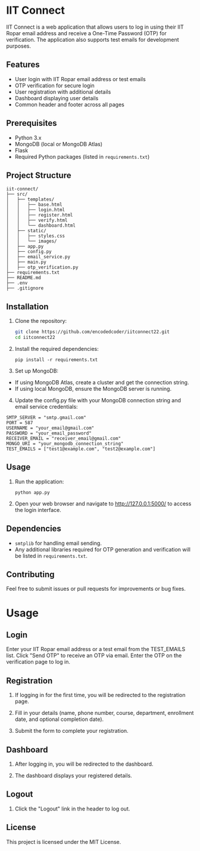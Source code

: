 # IIT Connect

IIT Connect is a web application that allows users to log in using their IIT Ropar email address and receive a One-Time Password (OTP) for verification. The application also supports test emails for development purposes.

## Features

- User login with IIT Ropar email address or test emails
- OTP verification for secure login
- User registration with additional details
- Dashboard displaying user details
- Common header and footer across all pages

## Prerequisites

- Python 3.x
- MongoDB (local or MongoDB Atlas)
- Flask
- Required Python packages (listed in `requirements.txt`)

## Project Structure

```
iit-connect/
├── src/
│   ├── templates/
│   │   ├── base.html
│   │   ├── login.html
│   │   ├── register.html
│   │   ├── verify.html
│   │   └── dashboard.html
│   ├── static/
│   │   ├── styles.css
│   │   └── images/
│   ├── app.py
│   ├── config.py
│   ├── email_service.py
│   ├── main.py
│   ├── otp_verification.py
├── requirements.txt
├── README.md
├── .env
├── .gitignore
```

## Installation

1. Clone the repository:

   ```sh
   git clone https://github.com/encodedcoder/iitconnect22.git
   cd iitconnect22
   ```

2. Install the required dependencies:

   ```
   pip install -r requirements.txt
   ```

3. Set up MongoDB:

- If using MongoDB Atlas, create a cluster and get the connection string.
- If using local MongoDB, ensure the MongoDB server is running.

4. Update the config.py file with your MongoDB connection string and email service credentials:

```
SMTP_SERVER = "smtp.gmail.com"
PORT = 587
USERNAME = "your_email@gmail.com"
PASSWORD = "your_email_password"
RECEIVER_EMAIL = "receiver_email@gmail.com"
MONGO_URI = "your_mongodb_connection_string"
TEST_EMAILS = ["test1@example.com", "test2@example.com"]
```

## Usage

1. Run the application:

   ```
   python app.py
   ```

2. Open your web browser and navigate to http://127.0.0.1:5000/ to access the login interface.

## Dependencies

- `smtplib` for handling email sending.
- Any additional libraries required for OTP generation and verification will be listed in `requirements.txt`.

## Contributing

Feel free to submit issues or pull requests for improvements or bug fixes.

# Usage

## Login

Enter your IIT Ropar email address or a test email from the TEST_EMAILS list.
Click "Send OTP" to receive an OTP via email.
Enter the OTP on the verification page to log in.

## Registration

1. If logging in for the first time, you will be redirected to the registration page.

2. Fill in your details (name, phone number, course, department, enrollment date, and optional completion date).

3. Submit the form to complete your registration.

## Dashboard

1. After logging in, you will be redirected to the dashboard.

2. The dashboard displays your registered details.

## Logout

1. Click the "Logout" link in the header to log out.

## License

This project is licensed under the MIT License.
